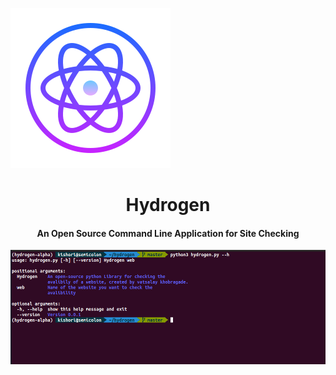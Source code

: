![Screenshot](hydrogen2.png)


<p align="center">
  <h1 align="center">Hydrogen</h1>
  <h4 align="center">An Open Source Command Line Application for Site Checking</h4>
</p>

![Screenshot](my.png)

